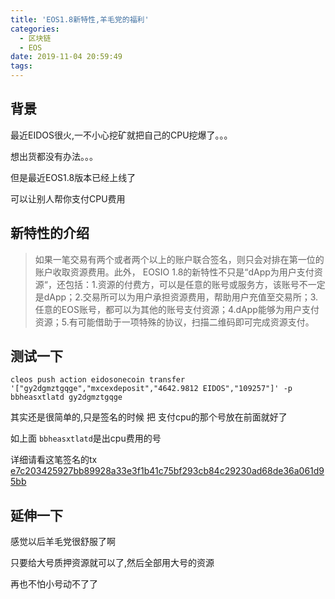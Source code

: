 ```yaml
---
title: 'EOS1.8新特性,羊毛党的福利'
categories:
  - 区块链
  - EOS
date: 2019-11-04 20:59:49
tags:
---
```

## 背景

最近EIDOS很火,一不小心挖矿就把自己的CPU挖爆了。。。

想出货都没有办法。。。

但是最近EOS1.8版本已经上线了

可以让别人帮你支付CPU费用

## 新特性的介绍

>如果一笔交易有两个或者两个以上的账户联合签名，则只会对排在第一位的账户收取资源费用。此外， EOSIO 1.8的新特性不只是“dApp为用户支付资源“，还包括：1.资源的付费方，可以是任意的账号或服务方，该账号不一定是dApp；2.交易所可以为用户承担资源费用，帮助用户充值至交易所；3.任意的EOS账号，都可以为其他的账号支付资源；4.dApp能够为用户支付资源；5.有可能借助于一项特殊的协议，扫描二维码即可完成资源支付。

## 测试一下

`cleos push action eidosonecoin transfer '["gy2dgmztgqge","mxcexdeposit","4642.9812 EIDOS","109257"]' -p bbheasxtlatd gy2dgmztgqge`

其实还是很简单的,只是签名的时候 把 支付cpu的那个号放在前面就好了

如上面 `bbheasxtlatd`是出cpu费用的号

详细请看这笔签名的tx [e7c203425927bb89928a33e3f1b41c75bf293cb84c29230ad68de36a061d95bb](https://bloks.io/transaction/e7c203425927bb89928a33e3f1b41c75bf293cb84c29230ad68de36a061d95bb)

## 延伸一下

感觉以后羊毛党很舒服了啊

只要给大号质押资源就可以了,然后全部用大号的资源

再也不怕小号动不了了
